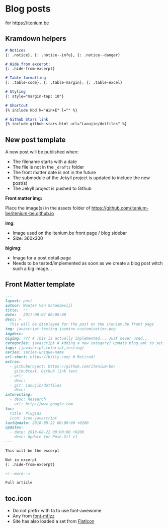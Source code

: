 Blog posts
==========
for https://itenium.be

## Kramdown helpers

```markdown
# Notices
{: .notice}, {: .notice--info}, {: .notice--danger}  

# Hide from excerpt:
{: .hide-from-excerpt}

# Table formatting
{: .table-code}, {: .table-margin}, {: .table-excel}

# Styling
{: style="margin-top: 10"}

# Shortcut
{% include kbd k="Win+E" l="" %}

# Github Stars link
{% include github-stars.html url="Laoujin/dotfiles" %}
```


## New post template

A new post will be published when: 

- The filename starts with a date
- The file is not in the `_drafts` folder
- The front matter date is not in the future
- The submodule of the Jekyll project is updated to include the new post(s)
- The Jekyll project is pushed to Github

**Front matter img:**  

Place the image(s) in the assets folder of https://github.com/itenium-be/itenium-be.github.io

**img**:  

- Image used on the itenium.be front page / blog sidebar
- Size: 360x300

**bigimg**:  

- Image for a post detail page
- Needs to be tested/implemented as soon as we create a blog post witch such a big image...

## Front Matter template

```md
---
layout: post
author: Wouter Van Schandevijl
title:  ""
date:   2017-08-07 00:00:00
desc: >
  This will be displayed for the post on the itenium.be front page
img: javascript-testing-jasmine-customization.png
imgdesc: 
bigimg: ??? # This is actually implemented... Just never used...
categories: javascript # Adding a new category? Update blog.yml to set the icon!
tags: [javascript,tutorial,testing]
series: series-unique-name
url-short: https://bitly.com/ # Retired!
extras:
  - githubproject: https://github.com/itenium-be/
    githubtext: Github link text
  - url: 
    desc: 
  - git: Laoujin/dotfiles
    desc:
interesting:
  - desc: Research
    url: http://www.google.com
toc:
  title: Plugins
  icon: icon-javascript
lastUpdate: 2018-08-22 00:00:00 +0200
updates:
  - date: 2018-08-22 00:00:00 +0200
    desc: Update for Posh-Git v1
---

This will be the excerpt

Not in excerpt
{: .hide-from-excerpt}

<!--more-->

Full article
```

## toc.icon

- Do not prefix with fa to use font-awewome
- Any from [font-mfizz](http://fizzed.com/oss/font-mfizz)
- Site has also loaded a set from [FlatIcon](https://itenium.be/vendor/flat-icon/flaticon.html)
